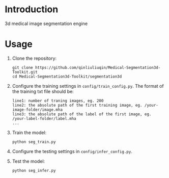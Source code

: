 # Introduction

3d medical image segmentation engine

# Usage

1. Clone the repository:

   ```shell
   git clone https://github.com/qinliuliuqin/Medical-Segmentation3d-Toolkit.git
   cd Medical-Segmentation3d-Toolkit/segmentation3d
   ```
2. Configure the training settings in `config/train_config.py`.
   The format of the training txt file should be:
   ```
   line1: number of traning images, eg. 200
   line2: the absolute path of the first training image, eg. /your-image-folder/image.mha
   line3: the absolute path of the label of the first image, eg. /your-label-folder/label.mha
   ...
   ```
   
3. Train the model:
 
   ```shell
   python seg_train.py
   ```
   
4. Configure the testing settings in `config/infer_config.py`.

5. Test the model:
   ```shell
   python seg_infer.py
   ```
